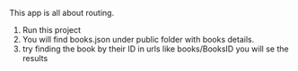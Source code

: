 This app is all about routing.
1. Run this project
2. You will find books.json under public folder with books details.
3. try finding the book by their ID in urls like books/BooksID you will se the results
